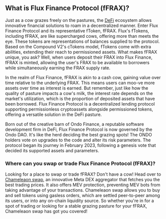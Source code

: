 <h2>What is Flux Finance Protocol (fFRAX)?</h2>
<p>Just as a cow grazes freely on the pastures, the <a href="https://en.wikipedia.org/wiki/Decentralized_finance" rel="nofollow noreferrer noopener" target="_blank">DeFi</a> ecosystem allows innovative financial solutions to roam in a decentralized manner. Enter Flux Finance Protocol and its representative fToken, fFRAX. Flux's fTokens, including fFRAX, are like supercharged cows, offering more than meets the eye. These tokens are representations of balances supplied to the protocol. Based on the Compound V2's cTokens model, fTokens come with extra abilities, extending their reach to permissioned assets. What makes fFRAX unique, you ask? Well, when users deposit their FRAX into Flux Finance, fFRAX is minted, allowing the user's FRAX to be available to borrowers while simultaneously earning the FRAX supply rate.</p>

<p>In the realm of Flux Finance, fFRAX is akin to a cash cow, gaining value over time relative to the underlying FRAX. This means users can moo-ve more assets over time as interest is earned. But remember, just like how the quality of pasture impacts a cow's milk, the interest rate depends on the market's utilization, which is the proportion of deposited assets that have been borrowed. Flux Finance Protocol is a decentralized lending protocol supporting permissionless cryptoassets alongside permissioned tokens, offering a versatile solution in the DeFi pasture.</p>

<p>Born out of the creative barn of Ondo Finance, a reputable software development firm in DeFi, Flux Finance Protocol is now governed by the Ondo DAO. It's like the herd deciding the best grazing spots! The ONDO holders vote on upgrades to the code and alter its risk parameters. The protocol began its journey in February 2023, following a genesis vote that decided its supported assets and parameters.</p>

<h3>Where can you swap or trade Flux Finance Protocol (fFRAX)?</h3>
<p>Looking for a place to swap or trade fFRAX? Don't have a cow! Head over to <a href="https://swap.cow.fi/" rel="noopener" target="_blank">Chameleaon swap</a>, an innovative Meta DEX aggregator that fetches you the best trading prices. It also offers MEV protection, preventing MEV bots from taking advantage of your transactions. Chameleaon swap allows you to buy and sell tokens using gasless orders, which are settled peer-to-peer among its users, or into any on-chain liquidity source. So whether you're in for a spot of trading or looking for a stable grazing pasture for your fFRAX, Chameleaon swap has got you covered!</p>
